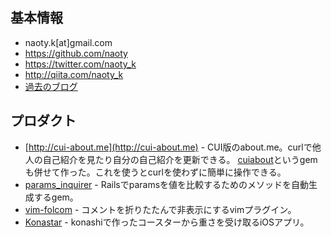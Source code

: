## 基本情報
- naoty.k[at]gmail.com
- https://github.com/naoty
- https://twitter.com/naoty_k
- http://qiita.com/naoty_k
- [過去のブログ](http://naoty.hatenablog.com/)

## プロダクト
- [http://cui-about.me](http://cui-about.me) - CUI版のabout.me。curlで他人の自己紹介を見たり自分の自己紹介を更新できる。 [cuiabout](https://rubygems.org/gems/cuiabout)というgemも併せて作った。これを使うとcurlを使わずに簡単に操作できる。
- [params_inquirer](https://rubygems.org/gems/params_inquirer) - Railsでparamsを値を比較するためのメソッドを自動生成するgem。
- [vim-folcom](https://github.com/naoty/vim-folcom) - コメントを折りたたんで非表示にするvimプラグイン。
- [Konastar](https://github.com/naoty/Konastar) - konashiで作ったコースターから重さを受け取るiOSアプリ。
